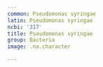 ```yaml
---
common: Pseudomonas syringae
latin: Pseudomonas syringae
ncbi: '317'
title: Pseudomonas syringae
group: Bacteria
image: .na.character

---
```

